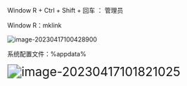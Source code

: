 Window R + Ctrl + Shift + 回车 ： 管理员 

Window R：mklink

![image-20230417100428900](E:\Typora-Note\Blender\assets\image-20230417100428900.png)

系统配置文件：%appdata%

<img src="E:\Typora-Note\Blender\assets\image-20230417101821025.png" alt="image-20230417101821025" style="zoom:200%;" />